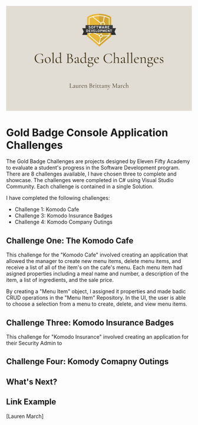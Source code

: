 ![headerphoto](gb-challenge-header-for-readme.png)
# Gold Badge Console Application Challenges

The Gold Badge Challenges are projects designed by Eleven Fifty Academy to evaluate a student's progress in the Software Development program. There are 8 challenges available, I have chosen three to complete and showcase. The challenges were completed in C# using Visual Studio Community. Each challenge is contained in a single Solution.

I have completed the following challenges:

* Challenge 1: Komodo Cafe
* Challenge 3: Komodo Insurance Badges
* Challenge 4: Komodo Company Outings
 

## Challenge One: The Komodo Cafe
This challenge for the "Komodo Cafe" involved creating an application that allowed the manager to create new menu items, delete menu items, and receive a list of all of the item's on the cafe's menu. Each menu item had asigned properties including a meal name and number, a description of the item, a list of ingredients, and the sale price.

By creating a "Menu Item" object, I assigned it properties and made badic CRUD operations in the "Menu Item" Repository. In the UI, the user is able to choose a selection from a menu to create, delete, and view menu items.

## Challenge Three: Komodo Insurance Badges
This challenge for "Komodo Insurance" involved creating an application for their Security Admin to  
## Challenge Four: Komody Comapny Outings

## What's Next?



## Link Example
[Lauren March]
